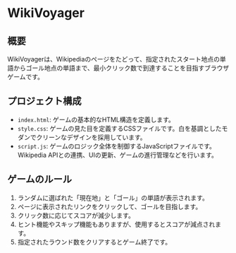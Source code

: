 # WikiVoyager

## 概要

WikiVoyagerは、Wikipediaのページをたどって、指定されたスタート地点の単語からゴール地点の単語まで、最小クリック数で到達することを目指すブラウザゲームです。

## プロジェクト構成

- `index.html`: ゲームの基本的なHTML構造を定義します。
- `style.css`: ゲームの見た目を定義するCSSファイルです。白を基調としたモダンでクリーンなデザインを採用しています。
- `script.js`: ゲームのロジック全体を制御するJavaScriptファイルです。Wikipedia APIとの連携、UIの更新、ゲームの進行管理などを行います。

## ゲームのルール

1.  ランダムに選ばれた「現在地」と「ゴール」の単語が表示されます。
2.  ページに表示されたリンクをクリックして、ゴールを目指します。
3.  クリック数に応じてスコアが減少します。
4.  ヒント機能やスキップ機能もありますが、使用するとスコアが減点されます。
5.  指定されたラウンド数をクリアするとゲーム終了です。
